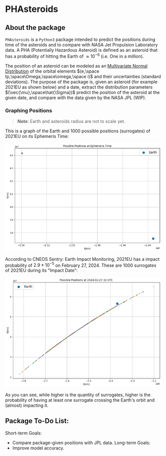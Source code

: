 # PHAsteroids

## About the package
`PHAsteroids` is a `Python3` package intended to predict the positions during time of the asteroids and to compare with NASA Jet Propulsion Laboratory data. A PHA (Potentially Hazardous Asteroid) is defined as an asteroid that has a probability of hitting the Earth of $\approx 10^{-6}$ (i.e. One in a million).

The position of an asteroid can be modeled as an [Multivariate Normal Distribution](https://en.wikipedia.org/wiki/Multivariate_normal_distribution) of the orbital elements $(e,\space tp,\space\Omega,\space\omega,\space i)$ and their uncertainties (standard deviations). The purpose of the package is, given an asteroid (for example 2021EU as shown below) and a date, extract the distribution parameters $(\vec{\mu},\space\hat{\Sigma})$ predict the position of the asteroid at the given date, and compare with the data given by the NASA JPL (WIP).

### Graphing Positions
> **Note**: Earth and asteroids radius are not to scale yet.

This is a graph of the Earth and 1000 possible positions (surrogates) of 2021EU on its Ephemeris Time:
<p align="center">
<img src="https://github.com/Leonarda2g/PHAsteroids/blob/e9853a1c46805c7a992fd8e505134f0eddfe6ad4/gallery/EPHEMERIS%20TIME.png" width="800"/>
</p>

According to CNEOS Sentry: Earth Impact Monitoring, 2021EU has a impact probability of $2.9*10^{-5}$ on February 27, 2024. These are 1000 surrogates of 2021EU during its "Impact Date":
<p align="center">
<img src="https://github.com/Leonarda2g/PHAsteroids/blob/6006364e71b13f4c8ddaab8f37135778f7605aaa/gallery/ET.png" width="800"/>
</p>

As you can see, while higher is the quantity of surrogates, higher is the probability of having at least one surrogate crossing the Earth's orbit and (almost) impacting it.

## Package To-Do List:
Short-term Goals: 
* Compare package-given positions with JPL data.
Long-term Goals: 
* Improve model accuracy. 
